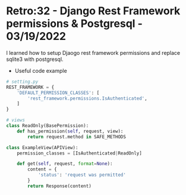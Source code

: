 # Retro:32 - Django Rest Framework permissions & Postgresql - 03/19/2022

I learned how to setup Djaogo rest framework permissions and replace sqlite3 with postgresql.

- Useful code example

```python
# setting.py
REST_FRAMEWORK = {
    'DEFAULT_PERMISSION_CLASSES': [
        'rest_framework.permissions.IsAuthenticated',
    ]
}

# views
class ReadOnly(BasePermission):
    def has_permission(self, request, view):
        return request.method in SAFE_METHODS

class ExampleView(APIView):
    permission_classes = [IsAuthenticated|ReadOnly]

    def get(self, request, format=None):
        content = {
            'status': 'request was permitted'
        }
        return Response(content)
```
